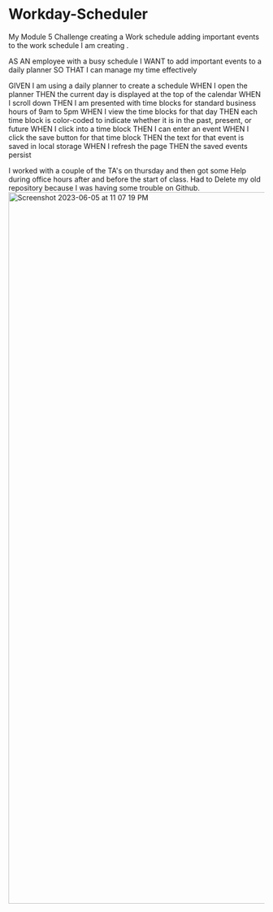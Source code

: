 # Workday-Scheduler
My Module 5 Challenge creating a Work schedule adding important events to the work schedule I am creating . 

AS AN employee with a busy schedule
I WANT to add important events to a daily planner
SO THAT I can manage my time effectively

GIVEN I am using a daily planner to create a schedule
WHEN I open the planner
THEN the current day is displayed at the top of the calendar
WHEN I scroll down
THEN I am presented with time blocks for standard business hours of 9am to 5pm
WHEN I view the time blocks for that day
THEN each time block is color-coded to indicate whether it is in the past, present, or future
WHEN I click into a time block
THEN I can enter an event
WHEN I click the save button for that time block
THEN the text for that event is saved in local storage
WHEN I refresh the page
THEN the saved events persist

I worked with a couple of the TA's on thursday and then got some Help during office hours after and before the start of class.
Had to Delete my old repository because I was having some trouble on Github. 
<img width="1398" alt="Screenshot 2023-06-05 at 11 07 19 PM" src="https://github.com/Julianjaguilar/Workday-Scheduler/assets/127900035/023103da-a19f-4751-a980-aaaf05d5d510">
